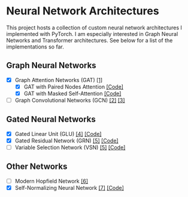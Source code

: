 # Neural Network Architectures

This project hosts a collection of custom neural network architectures I implemented with PyTorch.
I am especially interested in Graph Neural Networks and Transformer architectures.
See below for a list of the implementations so far.

## Graph Neural Networks
- [x] Graph Attention Networks (GAT)
  [[1]](https://arxiv.org/abs/1710.10903)
  - [x] GAT with Paired Nodes Attention
    [[Code]](https://github.com/maik97/Neural-Network-Architectures/blob/main/gat/paired_nodes_attention.py)
  - [x] GAT with Masked Self-Attention
    [[Code]](https://github.com/maik97/Neural-Network-Architectures/blob/main/gat/transformer_nodes_attention.py)
- [ ] Graph Convolutional Networks (GCN)
  [[2]](https://arxiv.org/abs/1609.02907)
  [[3]](https://arxiv.org/abs/1606.09375)

## Gated Neural Networks
- [x] Gated Linear Unit (GLU)
  [[4]](https://arxiv.org/abs/1612.08083)
  [[Code]](https://github.com/maik97/Neural-Network-Architectures/blob/main/gated_networks/gated_linear_unit.py)
- [x] Gated Residual Network (GRN)
  [[5]](https://arxiv.org/abs/1912.09363)
  [[Code]](https://github.com/maik97/Neural-Network-Architectures/blob/main/gated_networks/gated_residual_network.py)
- [ ] Variable Selection Network (VSN)
  [[5]](https://arxiv.org/abs/1912.09363)
  [[Code]](https://github.com/maik97/Neural-Network-Architectures/blob/main/gated_networks/variable_selection_network.py)

## Other Networks
- [ ] Modern Hopfield Network
  [[6]](https://arxiv.org/abs/2008.02217)
- [X] Self-Normalizing Neural Network
  [[7]](https://arxiv.org/abs/1706.02515)
  [[Code]](https://github.com/maik97/Neural-Network-Architectures/tree/main/self_normalizing_neural_networks)
